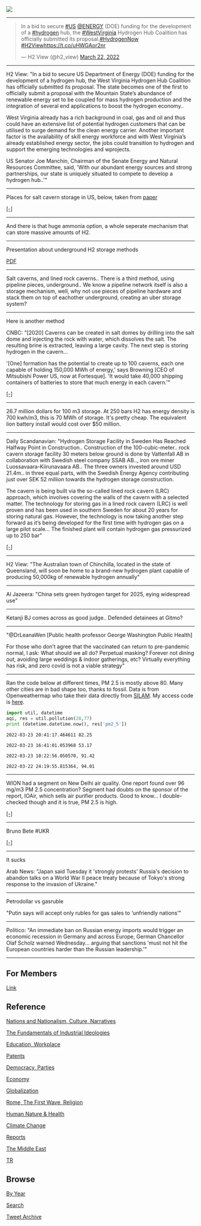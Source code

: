 <img src="https://drive.google.com/uc?export=view&id=1B2wf9R7AMH1d7Vw6e2mucLbIQ5NSjir7"/>

---

<blockquote class="twitter-tweet"><p lang="en" dir="ltr">In a bid to secure <a href="https://twitter.com/hashtag/US?src=hash&amp;ref_src=twsrc%5Etfw">#US</a> <a href="https://twitter.com/ENERGY?ref_src=twsrc%5Etfw">@ENERGY</a> (DOE) funding for the development of a <a href="https://twitter.com/hashtag/hydrogen?src=hash&amp;ref_src=twsrc%5Etfw">#hydrogen</a> hub, the <a href="https://twitter.com/hashtag/WestVirginia?src=hash&amp;ref_src=twsrc%5Etfw">#WestVirginia</a> Hydrogen Hub Coalition has officially submitted its proposal.<a href="https://twitter.com/hashtag/HydrogenNow?src=hash&amp;ref_src=twsrc%5Etfw">#HydrogenNow</a> <a href="https://twitter.com/hashtag/H2View?src=hash&amp;ref_src=twsrc%5Etfw">#H2View</a><a href="https://t.co/uHWGAor2nr">https://t.co/uHWGAor2nr</a></p>&mdash; H2 View (@h2_view) <a href="https://twitter.com/h2_view/status/1506200810857844740?ref_src=twsrc%5Etfw">March 22, 2022</a></blockquote> <script async src="https://platform.twitter.com/widgets.js" charset="utf-8"></script>

---

H2 View: "In a bid to secure US Department of Energy (DOE) funding for
the development of a hydrogen hub, the West Virginia Hydrogen Hub
Coalition has officially submitted its proposal. The state becomes one
of the first to officially submit a proposal with the Mountain State’s
abundance of renewable energy set to be coupled for mass hydrogen
production and the integration of several end applications to boost
the hydrogen economy..

West Virginia already has a rich background in coal, gas and oil and
thus could have an extensive list of potential hydrogen customers that
can be utilised to surge demand for the clean energy carrier. Another
important factor is the availability of skill energy workforce and
with West Virginia’s already established energy sector, the jobs could
transition to hydrogen and support the emerging technologies and
wprojects.

US Senator Joe Manchin, Chairman of the Senate Energy and Natural
Resources Committee, said, 'With our abundant energy sources and
strong partnerships, our state is uniquely situated to compete to
develop a hydrogen hub..'"

---

Places for salt cavern storage in US, below, taken from [paper](https://www.sciencedirect.com/science/article/abs/pii/S0360319921030834)

[[-]](https://pbs.twimg.com/media/FOiY5s6XMAI57n8?format=png&name=small)

---

And there is that huge ammonia option, a whole seperate mechanism that
can store massive amounts of H2.

---

Presentation about underground H2 storage methods

[PDF](https://www.hydrogen.energy.gov/pdfs/review19/st001_ahluwalia_2019_o.pdf)

---

Salt caverns, and lined rock caverns.. There is a third method, using
pipeline pieces, underground..  We know a pipeline network itself is
also a storage mechanism, well, why not use pieces of pipeline
hardware and stack them on top of eachother underground, creating an
uber storage system?

---

Here is another method

CNBC: "[2020] Caverns can be created in salt domes by drilling into
the salt dome and injecting the rock with water, which dissolves the
salt. The resulting brine is extracted, leaving a large cavity. The
next step is storing hydrogen in the cavern...

'[One] formation has the potential to create up to 100 caverns, each
one capable of holding 150,000 MWh of energy,' says Browning [CEO of
Mitsubishi Power US, now at Fortesque]. 'It would take 40,000 shipping
containers of batteries to store that much energy in each cavern.'"

[[-]](https://www.cnbc.com/2020/11/01/how-salt-caverns-may-trigger-11-trillion-hydrogen-energy-boom-.html)

---

26.7 million dollars for 100 m3 storage. At 250 bars H2 has energy
density is 700 kwh/m3, this is 70 MWh of storage. It's pretty cheap.
The equivalent lion battery install would cost over $50 million. 

---

Daily Scandanavian: "Hydrogen Storage Facility in Sweden Has Reached
Halfway Point in Construction..  Construction of the 100-cubic-meter..
rock cavern storage facility 30 meters below ground is done by
Vattenfall AB in collaboration with Swedish steel company SSAB AB..,
iron ore miner Luossavaara-Kiirunavaara AB..  The three owners
invested around USD 21.4m.. in three equal parts, with the Swedish
Energy Agency contributing just over SEK 52 million towards the
hydrogen storage construction.

The cavern is being built via the so-called lined rock cavern (LRC)
approach, which involves covering the walls of the cavern with a
selected matter. The technology for storing gas in a lined rock cavern
(LRC) is well proven and has been used in southern Sweden for about 20
years for storing natural gas. However, the technology is now taking
another step forward as it’s being developed for the first time with
hydrogen gas on a large pilot scale... The finished plant will contain
hydrogen gas pressurized up to 250 bar"

[[-]](https://www.dailyscandinavian.com/hydrogen-storage-facility-in-sweden-is-has-reached-halfway-point-in-construction/)

---

H2 View: "The Australian town of Chinchilla, located in the state of
Queensland, will soon be home to a brand-new hydrogen plant capable of
producing 50,000kg of renewable hydrogen annually"

---

Al Jazeera: "China sets green hydrogen target for 2025, eying widespread use"

---


Ketanji BJ comes across as good judge.. Defended detainees at Gitmo?

---

"@DrLeanaWen [Public health professor George Washington Public Health]

For those who don’t agree that the vaccinated can return to
pre-pandemic normal, I ask: What should we all do? Perpetual masking?
Forever not dining out, avoiding large weddings & indoor gatherings,
etc? Virtually everything has risk, and zero covid is not a viable
strategy"

---

Ran the code below at different times, PM 2.5 is mostly above 80.
Many other cities are in bad shape too, thanks to fossil. Data is from
Openweathermap who take their data directly from [SILAM](http://silam.fmi.fi/aqforecast.html).
My access code is [here](tweets/2022/util.py).

```python
import util, datetime
aqi, res = util.pollution(28,77)
print (datetime.datetime.now(), res['pm2_5'])
```

```text
2022-03-23 20:41:17.464611 82.25
```

```text
2022-03-23 16:41:01.053968 53.17
```

```text
2022-03-23 10:22:56.050570, 91.42
```

```text
2022-03-22 24:19:55.815364, 94.01
```

---

WION had a segment on New Delhi air quality. One report found over 96
mg/m3 PM 2.5 concentration? Segment had doubts on the sponsor of the
report, IOAir, which sells air purifier products. Good to know... I
double-checked though and it is true, PM 2.5 is high.

[[-]](https://pbs.twimg.com/media/FOisLPCXEAc10_w?format=jpg&name=small)

---

Bruno Bete \#UKR

[[-]](https://youtu.be/A9EFikGLp1g?t=89)

---

It sucks

Arab News: "Japan said Tuesday it 'strongly protests' Russia's
decision to abandon talks on a World War II peace treaty because of
Tokyo's strong response to the invasion of Ukraine."

---

Petrodollar vs gasruble 

"Putin says will accept only rubles for gas sales to ‘unfriendly
nations’"

---

Politico: "An immediate ban on Russian energy imports would trigger an
economic recession in Germany and across Europe, German Chancellor
Olaf Scholz warned Wednesday... arguing that sanctions 'must not hit
the European countries harder than the Russian leadership.'"

---

## For Members

[Link](https://thirdwave-members.herokuapp.com)

## Reference

[Nations and Nationalism, Culture, Narratives](/2013/02/nations-and-nationalism.md)

[The Fundamentals of Industrial Ideologies](/2011/04/fundamentals-of-industrial-ideologies.md)

[Education, Workplace](2017/09/education-workplace.md)

[Patents](/2018/09/patents.md)

[Democracy, Parties](/2016/11/democracy.md)

[Economy](/2018/05/economy.md)

[Globalization](/2018/09/globalization.md)

[Rome, The First Wave, Religion](/2017/12/rome.md)

[Human Nature & Health](/2020/07/human-nature.md)

[Climate Change](/2018/12/climate.md)

[Reports](/2019/05/reports.md)

[The Middle East](/2019/07/middleeast.md)

[TR](../tr)

## Browse

[By Year](years.md)

[Search](search.html)

[Tweet Archive](/tweets/README.md)


